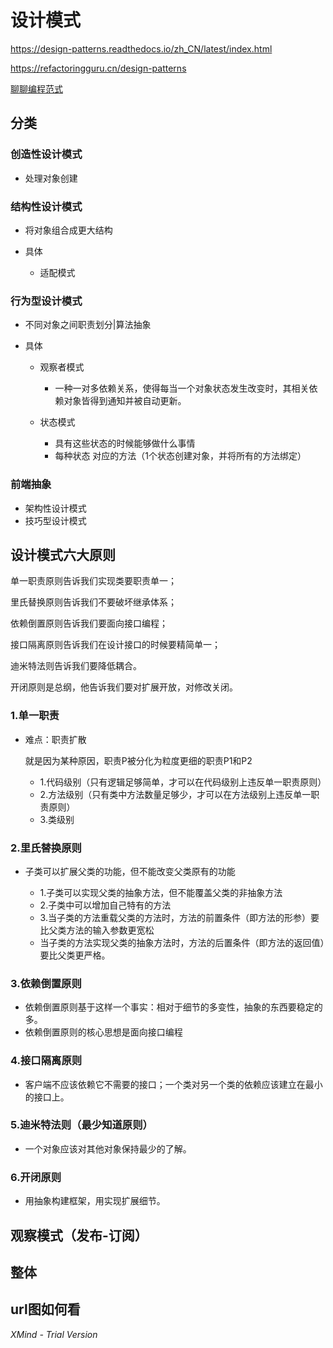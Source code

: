 # 设计模式

https://design-patterns.readthedocs.io/zh_CN/latest/index.html

https://refactoringguru.cn/design-patterns

[聊聊编程范式](https://mp.weixin.qq.com/s/eEb7EF9FcoY0XFRYAZTF9g)

## 分类

### 创造性设计模式

- 处理对象创建

### 结构性设计模式

- 将对象组合成更大结构
- 具体

	- 适配模式

### 行为型设计模式

- 不同对象之间职责划分|算法抽象
- 具体

	- 观察者模式

		- 一种一对多依赖关系，使得每当一个对象状态发生改变时，其相关依赖对象皆得到通知并被自动更新。

	- 状态模式

		- 具有这些状态的时候能够做什么事情
		- 每种状态 对应的方法（1个状态创建对象，并将所有的方法绑定）

### 前端抽象

- 架构性设计模式
- 技巧型设计模式

## 设计模式六大原则

单一职责原则告诉我们实现类要职责单一； 

里氏替换原则告诉我们不要破坏继承体系； 

依赖倒置原则告诉我们要面向接口编程； 

接口隔离原则告诉我们在设计接口的时候要精简单一； 

迪米特法则告诉我们要降低耦合。 

开闭原则是总纲，他告诉我们要对扩展开放，对修改关闭。

### 1.单一职责

- 难点：职责扩散

  就是因为某种原因，职责P被分化为粒度更细的职责P1和P2

	- 1.代码级别（只有逻辑足够简单，才可以在代码级别上违反单一职责原则） 
	- 2.方法级别（只有类中方法数量足够少，才可以在方法级别上违反单一职责原则） 
	- 3.类级别

### 2.里氏替换原则

- 子类可以扩展父类的功能，但不能改变父类原有的功能

	- 1.子类可以实现父类的抽象方法，但不能覆盖父类的非抽象方法
	- 2.子类中可以增加自己特有的方法
	- 3.当子类的方法重载父类的方法时，方法的前置条件（即方法的形参）要比父类方法的输入参数更宽松
	- 当子类的方法实现父类的抽象方法时，方法的后置条件（即方法的返回值）要比父类更严格。

### 3.依赖倒置原则

- 依赖倒置原则基于这样一个事实：相对于细节的多变性，抽象的东西要稳定的多。
- 依赖倒置原则的核心思想是面向接口编程

### 4.接口隔离原则

- 客户端不应该依赖它不需要的接口；一个类对另一个类的依赖应该建立在最小的接口上。

### 5.迪米特法则（最少知道原则）

- 一个对象应该对其他对象保持最少的了解。

### 6.开闭原则

- 用抽象构建框架，用实现扩展细节。

## 观察模式（发布-订阅）

## 整体

## url图如何看

*XMind - Trial Version*